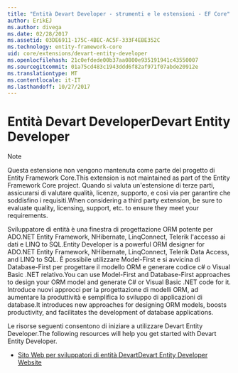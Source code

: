 ```yaml
---
title: "Entità Devart Developer - strumenti e le estensioni - EF Core"
author: ErikEJ
ms.author: divega
ms.date: 02/28/2017
ms.assetid: 03DE6911-175C-4BEC-AC5F-333F4EBE352C
ms.technology: entity-framework-core
uid: core/extensions/devart-entity-developer
ms.openlocfilehash: 21c0efdede00b37aa0800e935191941c43550007
ms.sourcegitcommit: 01a75cd483c1943ddd6f82af971f07abde20912e
ms.translationtype: MT
ms.contentlocale: it-IT
ms.lasthandoff: 10/27/2017
---
```

# <a name="devart-entity-developer"></a><span data-ttu-id="1e228-102">Entità Devart Developer</span><span class="sxs-lookup"><span data-stu-id="1e228-102">Devart Entity Developer</span></span>

> [!NOTE]  
> <span data-ttu-id="1e228-103">Questa estensione non vengono mantenuta come parte del progetto di Entity Framework Core.</span><span class="sxs-lookup"><span data-stu-id="1e228-103">This extension is not maintained as part of the Entity Framework Core project.</span></span> <span data-ttu-id="1e228-104">Quando si valuta un'estensione di terze parti, assicurarsi di valutare qualità, licenze, supporto, e così via per garantire che soddisfino i requisiti.</span><span class="sxs-lookup"><span data-stu-id="1e228-104">When considering a third party extension, be sure to evaluate quality, licensing, support, etc. to ensure they meet your requirements.</span></span>

<span data-ttu-id="1e228-105">Sviluppatore di entità è una finestra di progettazione ORM potente per ADO.NET Entity Framework, NHibernate, LinqConnect, Telerik l'accesso ai dati e LINQ to SQL.</span><span class="sxs-lookup"><span data-stu-id="1e228-105">Entity Developer is a powerful ORM designer for ADO.NET Entity Framework, NHibernate, LinqConnect, Telerik Data Access, and LINQ to SQL.</span></span> <span data-ttu-id="1e228-106">È possibile utilizzare Model-First e si avvicina di Database-First per progettare il modello ORM e generare codice c# o Visual Basic .NET relativo.</span><span class="sxs-lookup"><span data-stu-id="1e228-106">You can use  Model-First and Database-First approaches to design your ORM model and generate C# or Visual Basic .NET code for it.</span></span> <span data-ttu-id="1e228-107">Introduce nuovi approcci per la progettazione di modelli ORM, ad aumentare la produttività e semplifica lo sviluppo di applicazioni di database.</span><span class="sxs-lookup"><span data-stu-id="1e228-107">It introduces new approaches for designing ORM models, boosts productivity, and facilitates the development of database applications.</span></span>

<span data-ttu-id="1e228-108">Le risorse seguenti consentono di iniziare a utilizzare Devart Entity Developer.</span><span class="sxs-lookup"><span data-stu-id="1e228-108">The following resources will help you get started with Devart Entity Developer.</span></span>
* [<span data-ttu-id="1e228-109">Sito Web per sviluppatori di entità Devart</span><span class="sxs-lookup"><span data-stu-id="1e228-109">Devart Entity Developer Website</span></span>](https://www.devart.com/entitydeveloper/)
